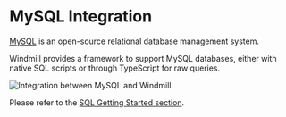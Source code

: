 # MySQL Integration

[MySQL](https://www.mysql.com/) is an open-source relational database management system.

Windmill provides a framework to support MySQL databases, either with native SQL scripts or through TypeScript for raw queries.

![Integration between MySQL and Windmill](../assets/integrations/mysql_header.png 'Connect a MySQL instance with Windmill')

Please refer to the [SQL Getting Started section](../getting_started/0_scripts_quickstart/5_sql_quickstart/index.mdx).